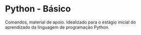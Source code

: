 # Python - Básico

Comandos, material de apoio. Idealizado para o estágio inicial do aprendizado da linguagem de programação Python.
